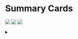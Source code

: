 # Summary Cards
![](http://github-profile-summary-cards.vercel.app/api/cards/profile-details?username=showyha08&theme=default)
![](http://github-profile-summary-cards.vercel.app/api/cards/repos-per-language?username=showyha08&theme=default)
![](http://github-profile-summary-cards.vercel.app/api/cards/stats?username=showyha08&theme=default)


<details>
<summary></summary>

# 職務経歴
  
|       期間        | 職歴                                 | 職種               | 備考|
| :---------------: | :----------------------------------- | :----------------- | :-- |
| 2015/04 - 2016/04 | エクサ・システムプランニング株式会社 | インフラエンジニア |    |
| 2016/05 - 2018/03 | ユメノソラホールディング株式会社     | 社内 SE            |   |
| 2018/04 - 2019/09 | 株式会社虎の穴                       | Web エンジニア     | 転籍 |
|  2019/10 - 現在   | 虎の穴ラボ株式会社                   | Web エンジニア     | 転籍 |

# エクサ・システムプランニング株式会社

## インフラエンジニア (2015/04 - 2016/04)

- RHEL サーバ構築
- 官公庁向け資料作成（システム構成図、ネットワーク構成図）
- 在庫管理ツール開発 (Excel VBA)
- シンクライアント端末キッティング、納品 (Windows)

# ユメノソラホールディング株式会社

## 社内 SE (2016/05 - 2018/03)

- Linux サーバ構築、運用、監視
- 社内インフラ構成調査、ドキュメンテーション
- 社内システム運用(グループウェア、勤怠、会計等)
- 社内ネットワーク機器選定、構築、敷設、運用、監視
- 社内ヘルプデスク、ベンダー問い合わせ仲介
- 店舗/従業員用 PC のキッティング、レンタル PC 発注/価格交渉、故障修理対応、データ移行等
- 店舗開店、閉店時のネットワーク機器の設置、撤去、開通手続き等
- 社内携帯電話の管理、故障対応、修理依頼
- 社内資材管理（貸し出し、発注等）
- プリンターの設置、撤去、トナー交換、故障対応、修理依頼

# 株式会社虎の穴

## EC サイト 開発メンバー (2018/04 - 2019/09)

- EC リプレイス案件の受け入れ、テスト、リリース
- リプレイス後の開発巻き取り、内製化移行作業、インシデント管理、トラブルシュート
- EC サイトの新規機能開発、既存機能改修(Java、Kotlin、Spring Boot、AWS、Oracle12c)
- 社内向け管理ツールのサーバ構築、新規機能開発、既存機能改修(Java、Kotlin、Spark、JavaScript、jQuery、MariaDB)

# 虎の穴ラボ株式会社

## EC サイト 開発メンバー (2019/10 - 2020/07)

- EC サイトの新規機能開発、既存機能改修(Java、Kotlin、Spring Boot、AWS、Oracle12c、GitHub)
- 社内向け管理ツールのサーバ構築、新規機能開発、既存機能改修(Java、Kotlin、Spark、JavaScript、jQuery、MariaDB、GitHub)

## EC サイト 開発メンバー兼スクラムマスター (2020/08 - 2022/11)

- ドメイン移行作業、静的コンテンツサーバ新設による負荷対策
- マーケティング開発チーム運営、スクラム開発、SEO 対策、サイトパフォーマンス改善、CWV 対策

## Web サービスリプレイス 開発メンバー (2022/12 - 現在)

- ユーザー向けプラットフォーム開発における外部委託からの巻き取り、スクラムとウォータフォールの組み合わせによる開発体制
- Perl からモダン環境( Kotlin、Swagger、TypeScript、React、Next.js、TailwindCSS、AtomicDesign、GitHub)へのリプレイス全般
- デザイナーとの UI 要件定義、業務要件ヒヤリング(Figma、Backlog)
  
</details>

